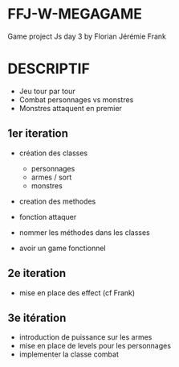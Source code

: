 # FFJ-W-MEGAGAME
Game project Js day 3 by Florian Jérémie Frank

# DESCRIPTIF

- Jeu tour par tour
- Combat personnages vs monstres
- Monstres attaquent en premier

## 1er iteration
 - création des classes
    - personnages
    - armes / sort
    - monstres
- creation des methodes
- fonction attaquer

- nommer les méthodes dans les classes

- avoir un game fonctionnel

## 2e iteration
- mise en place des effect (cf Frank)

## 3e itération
- introduction de puissance sur les armes
- mise en place de levels pour les personnages
- implementer la classe combat

